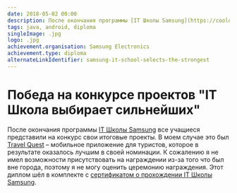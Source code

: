 ```yaml
---
date: 2018-05-02 00:00
description: После окончания программы [IT Школы Samsung](https://coolone.ru/events/samsung-it-school/) все учащиеся представили на конкурс свои итоговые проекты. В моем случае это был [Travel Quest](https://coolone.ru/projects/travel-quest/) – мобильное приложение для туристов, которое в результате оказалось лучшим в своей номинации.
tags: java, android, diploma
singleImage: .jpg
logo: .jpg
achievement.organisation: Samsung Electronics
achievement.type: diploma
alternateLinkIdentifier: samsung-it-school-selects-the-strongest
---
```

# Победа на конкурсе проектов "IT Школа выбирает сильнейших"

После окончания программы [IT Школы Samsung](https://coolone.ru/events/samsung-it-school/) все учащиеся представили на конкурс свои итоговые проекты. В моем случае это был [Travel Quest](https://coolone.ru/projects/travel-quest/) – мобильное приложение для туристов, которое в результате оказалось лучшим в своей номинации.
К сожалению я не имел возможности присутствовать на награждении из-за того что был вне города, поэтому я не могу оценить церемонию награждения.
Этот диплом шёл в комплекте с [сертификатом о прохождении IT Школы Samsung](https://coolone.ru/achievements/samsung-it-school/).
